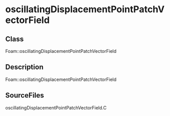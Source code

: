 # oscillatingDisplacementPointPatchVectorField 
## Class
Foam::oscillatingDisplacementPointPatchVectorField

## Description
Foam::oscillatingDisplacementPointPatchVectorField

## SourceFiles
oscillatingDisplacementPointPatchVectorField.C

